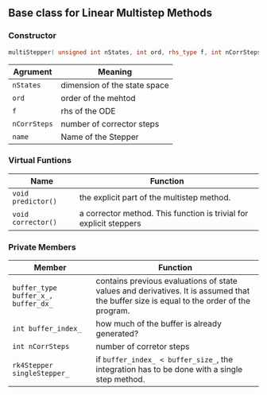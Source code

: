 ## Base class for Linear Multistep Methods

### Constructor

``` cpp
multiStepper( unsigned int nStates, int ord, rhs_type f, int nCorrSteps, string name )
```

Agrument | Meaning
-------- | ---------
`nStates`  | dimension of the state space
`ord`      | order of the mehtod
`f`        | rhs of the ODE
`nCorrSteps` | number of corrector steps
`name` | Name of the Stepper

### Virtual Funtions
Name | Function
---- | -----
`void predictor()` | the explicit part of the multistep method.
`void corrector()` | a corrector method. This function is trivial for explicit steppers


### Private Members

Member | Function
------ | --------
`buffer_type buffer_x_, buffer_dx_` | contains previous evaluations of state values and derivatives. It is assumed that the buffer size is equal to the order of the program.
`int buffer_index_` | how much of the buffer is already generated?
`int nCorrSteps` | number of corretor steps
`rk4Stepper singleStepper_` | if `buffer_index_ < buffer_size_`, the integration has to be done with a single step method.
